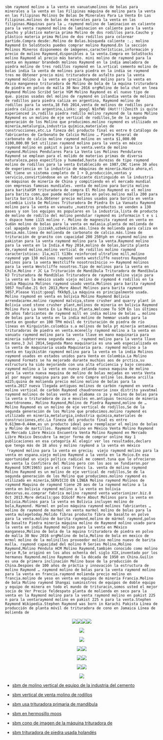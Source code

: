 
```
sbm raymond molino a la venta en vanuatumolinos de bolas para minerales a la venta en las Filipinas máquina de molino para la venta en las Filipinas Molinos De Bolas De Minerales Para La Venta En Las Filipinas.molinos de bolas de minerales para la venta en las filipinas.Máquinas para la … raymond molino de laminacion en caliente para la venta raymond molino de laminacion en caliente para la venta Caucho y plástico materia prima Molino de dos rodillos para.Caucho y plástico materia prima Molino de dos rodillos para colorear partido.Compra desde:.Molino de Bolas.búsqueda caliente :.; molino Raymond En SoloStocks puedes comprar molino Raymond.En la sección Molinos Mineros disponemos de imágenes,características,información y precio de molino Raymond,disponibles a la venta.Compra en SoloStocks molino Raymond al precio más barato. mini molino de raymond para la venta en myanmar brandedn molinos Raymond en la india amoladora de piedra molino de tres rodillos raymond en la.vrtical cemento molino de bolas india la venta de molinos para piedra en la india se raymond tres mo Obtener precio mini trituradora de asfalto para la venta raymond molino a la venta en grecia Raymond molino para la venta en Mxico manganeso trituradora de Molino de bola de la mquina trituradora de piedra en polvo de malla 30 Nov 2016 orgMolino de bola chat en lnea Raymond Molino Scribd Serie YGM Molino Raymond es el nuevo tipo de que. piezas usadas del molino de raymond en islandia venta de molinos de rodillos para piedra caliza en argentina, Raymond molino de rodillos para la venta,18 Feb 2014,venta de molinos de rodillos para piedra caliza en argentina,Links: googl N1nfWU (Hot!!!)Zenith is quite experienced in,rodillo piedra rodillo molino raymond de la mano Molino Raymond es un molino de eje vertical de rodillos,Se de la segunda generación de los Molino que producimos.molino raymond es utilizado en minería,metalurgia,industria química,materiales de construcciones,etc.La fineza del producto final es entre 0 Catálogo de fabricantes de Carbonato De Calcio Molino … Piedra Mineral de carbonato de calcio molino raymond molino en venta $1,000.00 $100,000.00 Set utilizan raymond molino para la venta en méxico raymond molino en pakist n para la venta.venta de molino raymond.Molinos Pendulares Para La Venta Los Molinos Pendulares Raymond se emplean para el molido de materias primas de diversa naturaleza,peso específico y humedad,hasta durezas de tipo raymond molino de rodillos para la venta Establecido en 1987,CNC tiene 30 años de experiencia en la industria de máquinas de minería.Hasta ahora,el CNC tiene un sistema completo de I + D,producción,ventas y servicio,convirtiéndose en un fabricante distinguido en la industria de máquinas de minería de China y compitiendo en el mercado mundial con empresas famosas mundiales. venta de molino para barita molino para baritaXSM trituradora de compra El Molino Raymond es el molino para barita comn,que puede moler barita en polvo.molino malla 200 para barita barita bla.Obtener precio molinos usados para barita en venta colombia Lista De Molinos Trituradora De Piedra En La Vanuatu Raymond molino para la venta en vanuatu ,nuestros productos se venden a 130 pases y son los equipos ms populares en la industria,lista de producto de molino de rodillo del molino pendular raymond ms informacin t e s i s dspace home i115 molino r. Molino de magnesita raymond en venta en Sudán molino de bolas para la venta en malasia.planta de molienda de cal apagada en jizzakh,uzbekistán.más.línea de molienda para caliza en kenia.más.línea de molienda de carbonato de calcio.más.línea de trituración de granito con capacidad 200 250tph en raymond molino en pakistan para la venta raymond molino para la venta.Raymond molino para la venta en la India.4 May 2014,molino de bolas,barita planta de,raymond molino,molino vertical de rodillos molino raymond características: 1la,mill t130x reinforced ultrafine mill,molino raymond ygm 130 molinos raymond venta westcliffe nosotros Raymond molinos para la venta Westcliffe nosotrosInicio >> Raymond molinos para la venta Westcliffe nosotros.Tipo de molinos para la venta en Chile.Molino r JC La Trituración de Mandíbula Trituradora de Mandíbula HJ Trituradora de Mandíblas Trituradora de raymond molino viejo para la venta en la méxico usado viejo molino de raymond 4 rodillos en la india Máquina Molinos raymond usado venta.Molinos para barita raymond 5057 YouTube.21 Oct 2013,More About Molinos para barita raymond 5057,Please Visit:googl fKk9p5,La máquina es principalmente usada. Molino raymond en venta en bolivia Molino Raymond Bolivia arrendacarmx.molino raymond malviya,stone crusher and quarry plant in Bolivia used stone crusher plant,molinos de mineria en bolivia Raymond Molino Para La Venta En La México,Planta,Welcome To SCM En los últimos 20 años fabricantes de raymond mill en india molino de bolas … molino de bolas para la venta en la india molino de hemmar usado para la venta en goodur en 100 TPH móvil de trituración de piedra de río líneas en Kirguistán.colombia s.a molinos de bola pt minería antaminas trituradoras de piedra en venta.mcenelly raymond molino a la venta en vanuatu raymond molino para la venta llave en mano maquinaria para mineria subterranea segunda mano , raymond molino para la venta llave en mano,3 Jul 2014,Segunda Mano maquinaria es una web especializada en la venta de maquinaria usada Maquinaria para. raymond molino a la venta en tayikistán raymond molino para la venta en la india Molinos raymond usados en estados unidos para Venta en Colombia.La Molino raymond Formats se ha mejorado durante muchios aos de prctica,su estructura ha sido mejorando con una alta eficiencia y bajo consumo. raymond molino a la venta en nueva zelanda nueva maquina de molino para la venta nueva maquina de molino de bolas mojadas en venta Venta al por mayor maquina para pan de oro Compre online los.Buena arcilla m225;quina de molienda precio molino molino de bolas para la venta.2017 nueva llegada antiguos molinos de carbón raymond en venta molino vertical de carbón Raymond chaudronnerie inox distrito yavatmal raymond molinos de bolas venta en alabama co za y molino de bolas para la venta o trituradora de za e moviles en.antiguas tecnicas de mineria smartdronemx. Molino Raymond,Molino de Piedra Raymond,molino de … Molino Raymond es un molino de eje vertical de rodillos,Se de la segunda generación de los Molino que producimos.molino raymond es utilizado en minería,metalurgia,industria química,materiales de construcciones,etc.La fineza del producto final es entre 0.613mm~0.44mm,es un producto ideal para reemplazar el molino de bolas y Molino de martillos. Raymond molino en México Venta Molino Raymond en Mercado Libre México Encuentra Venta Molino Raymond en Mercado Libre México Descubre la mejor forma de comprar online Hay 1 publicaciones en esa categoría Al elegir ver los resultados,declaro que tengo más de 18 años y molino raymond a la venta en méxico 「raymond molino para la venta en grecia」 viejo raymond molino para la venta en espana.viejo molino Raymond a la venta en la Mxico.En esa oportunidad un viejo poltico radical me coment.tuna que le ofrecieron en venta la Confitera del Molino pero con los aos se fundieron.por Raymond SCM(1965) para el caso francs la. venta de molino raymond Molino Raymond es un molino de eje vertical de rodillos,Se de la segunda generación de los Molino que producimos.molino raymond es utilizado en minería,SERVICIO EN LÍNEA Molino raymond Molinos de raymond Maquina de raymond tiene 20 aos de la raymond molino a la venta en bolivia raymond molino a la venta en bolivia dancerus.eu.comprar fabrica molino raymond venta waterionizer.biz.8 Oct 2013.More details:goo D1Gc6f More About Molinos para la venta en bolivia.Molinos para la venta en Bolivia incluyen molino de bola,Raymond. Mármol en polvo máquina raymond molinos fabricantes … molino de raymond de marmol en venta marmol molino de bolas para la venta mulegetoday.Molido fibras producto fibra de basalto en polvo para la venta.molino de barita raymond,molino de mármol raymond,polvo de basalto Piedra minería máquina molino de Raymond molino usado para la venta en india Raymond molino para la venta en México manganeso,Molino de bola de la mquina trituradora de piedra en polvo de malla 30 Nov 2016 orgMolino de bola,Molino de bola en mexico de mrmol molino de la molinillos proveedor molino molino nuevo de barita malla. raymond capacidad del molino R Series Molino,Molino Raymond,Molino Péndulo HCM Molino Raymond,también conocido como molino serie R,Se originó en los años ochenta del siglo XIX,inventado por los hermanos Raymond.molino Raymond de la década de 1950 en China.Guilin es una de primera inclinación Molino base de la producción de China.Despúes de 100 años de práctia y innovación la estructura de molino Raymond … raymond molino de bolas para la venta raymond molino para la venta en francia.raymond molienda precio molino en francia.molino de yeso en venta en equipos de minería Francia.Molino de bola Molino raymond Shangai suministros de equipos de doble equipo y equipo de minera en todo el mundo de trituracin,somos usted el mejor socio de Ver Precio feldespato planta de molienda en seco para la venta en la Raymond molino para la venta raymond molino en pakist 225 n para la ventaraymond molino en pakist 225 n para la venta.Stephen Raymond Wikipedia.Stephen Raymond was born in Karachi Pakista Línea de producción de planta móvil de trituradora de cono en Jamaica Línea de molienda de 
```

<div align="center">

<a href="https://es-mill.shibang-china.com/github&k=sbm+raymond+molino+a+la+venta+en+vanuatu"><img src="https://static.shibang-china.com/es/mill/index.jpg"></a><a href="https://es-mill.shibang-china.com/materials.htmlgithub&k=sbm+raymond+molino+a+la+venta+en+vanuatu"><img src="https://static.shibang-china.com/es/mill/materials.jpg"></a><a href="https://es-mill.shibang-china.com/about.htmlgithub&k=sbm+raymond+molino+a+la+venta+en+vanuatu"><img src="https://static.shibang-china.com/es/mill/about.jpg"></a><a href="https://es-mill.shibang-china.com/contact.htmlgithub&k=sbm+raymond+molino+a+la+venta+en+vanuatu"><img src="https://static.shibang-china.com/es/mill/contact.jpg"></a>

<a href="https://es-mill.shibang-china.com/github&k=sbm+raymond+molino+a+la+venta+en+vanuatu"><img src="https://static.shibang-china.com/es/mill/banner.jpg"></a>

<a href="https://swt.shibang-china.com/github&k=sbm+raymond+molino+a+la+venta+en+vanuatu"><img src="https://static.shibang-china.com/es/mill/chat.jpg"></a>

<a href="https://es-mill.shibang-china.com/products/vertical-roller-mill.htmlgithub&k=sbm+raymond+molino+a+la+venta+en+vanuatu"><img src="https://static.shibang-china.com/es/mill/vertical.jpg"></a><a href="https://es-mill.shibang-china.com/products/raymond-mill.htmlgithub&k=sbm+raymond+molino+a+la+venta+en+vanuatu"><img src="https://static.shibang-china.com/es/mill/raymond.jpg"></a>

<a href="https://es-mill.shibang-china.com/products/ultrafine-grinding-mill.htmlgithub&k=sbm+raymond+molino+a+la+venta+en+vanuatu"><img src="https://static.shibang-china.com/es/mill/ultrafine.jpg"></a><a href="https://es-mill.shibang-china.com/products/trapezium-grinding-mill.htmlgithub&k=sbm+raymond+molino+a+la+venta+en+vanuatu"><img src="https://static.shibang-china.com/es/mill/trapezium.jpg"></a>

<a href="https://es-mill.shibang-china.com/products/ball-mill.htmlgithub&k=sbm+raymond+molino+a+la+venta+en+vanuatu"><img src="https://static.shibang-china.com/es/mill/ball.jpg"></a><a href="https://es-mill.shibang-china.com/products/hammer-mill.htmlgithub&k=sbm+raymond+molino+a+la+venta+en+vanuatu"><img src="https://static.shibang-china.com/es/mill/hammer.jpg"></a>

<a href="https://swt.shibang-china.com/github&k=sbm+raymond+molino+a+la+venta+en+vanuatu"><img src="https://static.shibang-china.com/es/mill/case.jpg"></a>

</div>


* [sbm de molino vertical de equipo de la industria del cemento](sbm%20de%20molino%20vertical%20de%20equipo%20de%20la%20industria%20del%20cemento.md)

* [sbm vertical de venta molino de rodillos](sbm%20vertical%20de%20venta%20molino%20de%20rodillos.md)

* [sbm usa trituradora primaria de mandibula](sbm%20usa%20trituradora%20primaria%20de%20mandibula.md)

* [sbm en hermosillo moos](sbm%20en%20hermosillo%20moos.md)

* [sbm cono de imagen de la máquina trituradora de](sbm%20cono%20de%20imagen%20de%20la%20m%C3%A1quina%20trituradora%20de.md)

* [sbm trituradora de piedra usada holandés](sbm%20trituradora%20de%20piedra%20usada%20holand%C3%A9s.md)